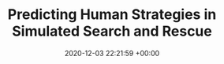 ---
layout: post
categories: talks
date: 2020-12-03 22:21:59 +00:00
title:  "Predicting Human Strategies in Simulated Search and Rescue"
titleurl: https://slideslive.com/38942091
important: "true"
highlight: ""
summary:  Presented our work on <a href=https://arxiv.org/abs/2011.07656> Predicting Human Strategies in Simulated Search and Rescue</a> at NeurIPS 2020 AI+HADR workshop. Watch the talk <a href=https://slideslive.com/38942091>here</a>. 
---